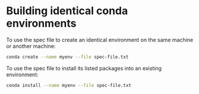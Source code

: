 # Building identical conda environments

To use the spec file to create an identical environment on the same machine or another machine:
```sh
conda create --name myenv --file spec-file.txt
```

To use the spec file to install its listed packages into an existing environment:
```sh
conda install --name myenv --file spec-file.txt
```
